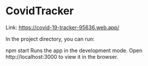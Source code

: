 # CovidTracker

Link: https://covid-19-tracker-95636.web.app/

In the project directory, you can run:

npm start
Runs the app in the development mode.
Open http://localhost:3000 to view it in the browser.
